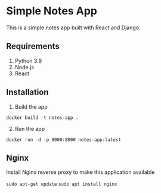 # Simple Notes App
This is a simple notes app built with React and Django.

## Requirements
1. Python 3.9
2. Node.js
3. React
   
## Installation     
      
1. Build the app
```    
docker build -t notes-app .   
```

2. Run the app   
```
docker run -d -p 8000:8000 notes-app:latest     
```

## Nginx

Install Nginx reverse proxy to make this application available

`sudo apt-get update`
`sudo apt install nginx`
